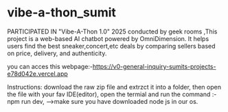 # vibe-a-thon_sumit
PARTICIPATED IN "Vibe-A-Thon 1.0" 2025 conducted by geek rooms ,This project is a web-based AI chatbot powered by OmniDimension. It helps users find the best sneaker,concert,etc deals by comparing sellers based on price, delivery, and authenticity.



you can acces this webpage:-https://v0-general-inquiry-sumits-projects-e78d042e.vercel.app

Instructions:
download the raw zip file and extrzct it into a folder,
then open the file with your fav IDE(editor),
open the termial and run the command :- npm run dev,
-->make sure you have downloaded node js in our os.
